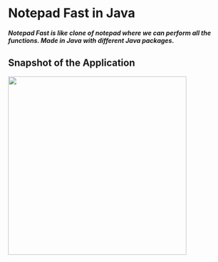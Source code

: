# Notepad Fast in Java

***Notepad Fast is like clone of notepad where we can perform all the functions. Made in Java with different Java packages.***

## Snapshot of the Application 

<img src ="https://github.com/bhargav-joshi/Notepad-Fast-in-Java/blob/master/notepad.JPG"  width= 400px>
